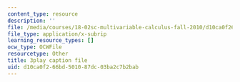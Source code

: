 ```yaml
---
content_type: resource
description: ''
file: /media/courses/18-02sc-multivariable-calculus-fall-2010/d10ca0f266bd501087dc03ba2c7b2bab_MosaZngFjZY.vtt
file_type: application/x-subrip
learning_resource_types: []
ocw_type: OCWFile
resourcetype: Other
title: 3play caption file
uid: d10ca0f2-66bd-5010-87dc-03ba2c7b2bab
---
```


